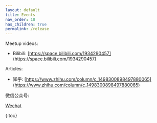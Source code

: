 ```yaml
---
layout: default
title: Events
nav_order: 10
has_children: true
permalink: /release
---
```


Meetup videos:

- Bilibili: [https://space.bilibili.com/1934290457](https://space.bilibili.com/1934290457)

Articles: 

- 知乎: [https://www.zhihu.com/column/c_1498300898497880065](https://www.zhihu.com/column/c_1498300898497880065)

微信公众号:

[Wechat](/wechat.jpg)

{:toc}

